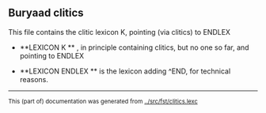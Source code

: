 

## Buryaad clitics

This file contains the clitic lexicon K, pointing (via clitics) to ENDLEX

 * **LEXICON K  ** , in principle containing clitics, but no one so far, and pointing to ENDLEX


 * **LEXICON ENDLEX ** is the lexicon adding ^END, for technical reasons.

* * *
<small>This (part of) documentation was generated from [../src/fst/clitics.lexc](http://github.com/giellalt/lang-bxr/blob/main/../src/fst/clitics.lexc)</small>
